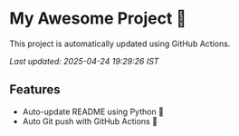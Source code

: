 # My Awesome Project 🚀

This project is automatically updated using GitHub Actions.

_Last updated: 2025-04-24 19:29:26 IST_

## Features
- Auto-update README using Python 🐍
- Auto Git push with GitHub Actions 🤖
